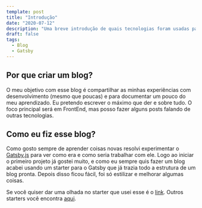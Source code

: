 ```yaml
---
template: post
title: "Introdução"
date: "2020-07-12"
description: "Uma breve introdução de quais tecnologias foram usadas para criar esse blog e o porquê de tê-lo criado."
draft: false
tags:
  - Blog
  - Gatsby
---
```

## Por que criar um blog?

O meu objetivo com esse blog é compartilhar as minhas experiências com desenvolvimento (mesmo que poucas) e para documentar um pouco do meu aprendizado. Eu pretendo escrever o máximo que der e sobre tudo. O foco principal será em FrontEnd, mas posso fazer alguns posts falando de outras tecnologias.

## Como eu fiz esse blog?

Como gosto sempre de aprender coisas novas resolvi experimentar o [Gatsby.js](<https://www.gatsbyjs.org/>) para ver como era e como seria trabalhar com ele. Logo ao iniciar o primeiro projeto já gostei muito, e como eu sempre quis fazer um blog acabei usando um starter para o Gatsby que já trazia todo a estrutura de um blog pronta. Depois disso ficou fácil, foi só estilizar e melhorar algumas coisas.

Se você quiser dar uma olhada no starter que usei esse é o [link](<https://www.gatsbyjs.org/starters/Vagr9K/gatsby-advanced-starter/>). Outros starters você encontra [aqui](<https://www.gatsbyjs.org/starters/?v=2>).
